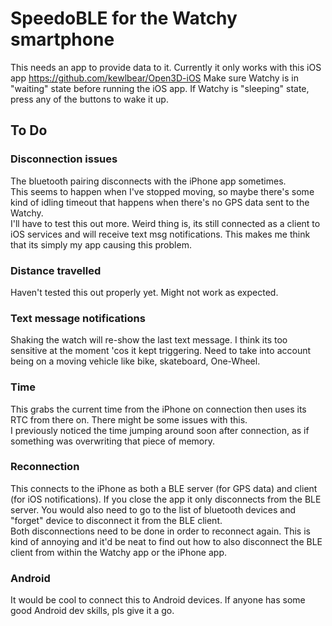 # SpeedoBLE for the Watchy smartphone

This needs an app to provide data to it.  Currently it only works with this iOS app https://github.com/kewlbear/Open3D-iOS
Make sure Watchy is in "waiting" state before running the iOS app.  If Watchy is "sleeping" state, press any of the buttons to wake it up.

## To Do

### Disconnection issues
The bluetooth pairing disconnects with the iPhone app sometimes.  
This seems to happen when I've stopped moving, so maybe there's some kind of idling timeout that happens when there's no GPS data sent to the Watchy.  
I'll have to test this out more.  Weird thing is, its still connected as a client to iOS services and will receive text msg notifications.
This makes me think that its simply my app causing this problem.

### Distance travelled
Haven't tested this out properly yet.  Might not work as expected.

### Text message notifications
Shaking the watch will re-show the last text message.  I think its too sensitive at the moment 'cos it kept triggering.
Need to take into account being on a moving vehicle like bike, skateboard, One-Wheel.

### Time
This grabs the current time from the iPhone on connection then uses its RTC from there on.  There might be some issues with this.  
I previously noticed the time jumping around soon after connection, as if something was overwriting that piece of memory.

### Reconnection
This connects to the iPhone as both a BLE server (for GPS data) and client (for iOS notifications).  If you close the app it only disconnects from the BLE server.
You would also need to go to the list of bluetooth devices and "forget" device to disconnect it from the BLE client.  
Both disconnections need to be done in order to reconnect again.
This is kind of annoying and it'd be neat to find out how to also disconnect the BLE client from within the Watchy app or the iPhone app.

### Android
It would be cool to connect this to Android devices.  If anyone has some good Android dev skills, pls give it a go.
